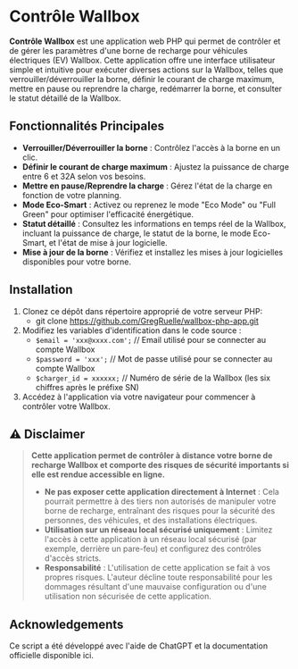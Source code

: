 # Contrôle Wallbox

**Contrôle Wallbox** est une application web PHP qui permet de contrôler et de gérer les paramètres d'une borne de recharge pour véhicules électriques (EV) Wallbox. Cette application offre une interface utilisateur simple et intuitive pour exécuter diverses actions sur la Wallbox, telles que verrouiller/déverrouiller la borne, définir le courant de charge maximum, mettre en pause ou reprendre la charge, redémarrer la borne, et consulter le statut détaillé de la Wallbox.

## Fonctionnalités Principales

- **Verrouiller/Déverrouiller la borne** : Contrôlez l'accès à la borne en un clic.
- **Définir le courant de charge maximum** : Ajustez la puissance de charge entre 6 et 32A selon vos besoins.
- **Mettre en pause/Reprendre la charge** : Gérez l'état de la charge en fonction de votre planning.
- **Mode Eco-Smart** : Activez ou reprenez le mode "Eco Mode" ou "Full Green" pour optimiser l'efficacité énergétique.
- **Statut détaillé** : Consultez les informations en temps réel de la Wallbox, incluant la puissance de charge, le statut de la borne, le mode Eco-Smart, et l'état de mise à jour logicielle.
- **Mise à jour de la borne** : Vérifiez et installez les mises à jour logicielles disponibles pour votre borne.

## Installation

1. Clonez ce dépôt dans répertoire approprié de votre serveur PHP:  
   - git clone https://github.com/GregRuelle/wallbox-php-app.git
2. Modifiez les variables d'identification dans le code source :
   - `$email = 'xxx@xxxx.com';` // Email utilisé pour se connecter au compte Wallbox
   - `$password = 'xxx';` // Mot de passe utilisé pour se connecter au compte Wallbox
   - `$charger_id = xxxxxx;` // Numéro de série de la Wallbox (les six chiffres après le préfixe SN)
3. Accédez à l'application via votre navigateur pour commencer à contrôler votre Wallbox.


## ⚠️ Disclaimer

> **Cette application permet de contrôler à distance votre borne de recharge Wallbox et comporte des risques de sécurité importants si elle est rendue accessible en ligne.**
>
> - **Ne pas exposer cette application directement à Internet** : Cela pourrait permettre à des tiers non autorisés de manipuler votre borne de recharge, entraînant des risques pour la sécurité des personnes, des véhicules, et des installations électriques.
> - **Utilisation sur un réseau local sécurisé uniquement** : Limitez l'accès à cette application à un réseau local sécurisé (par exemple, derrière un pare-feu) et configurez des contrôles d'accès stricts.
> - **Responsabilité** : L'utilisation de cette application se fait à vos propres risques. L'auteur décline toute responsabilité pour les dommages résultant d'une mauvaise configuration ou d'une utilisation non sécurisée de cette application.

## Acknowledgements
Ce script a été développé avec l'aide de ChatGPT et la documentation officielle disponible ici.
